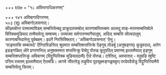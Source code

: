 +++
title = "१८ अविभागाधिकरणम्"

+++
१४१ अविबागादिगरणम्  
५०३ (सू) अविबागोऽवसनात्।  
कीऴ्च्चॊऩ्ऩ परमात्माविडम् सम्बत्तियॆऩ्बदु प्राक्रुदलयम्बोल् कारणाबत्तिरूबमा अल्लदु वाक्-मऩस्सम्बत्तिबोले पिरिक्कमुडियाद तऩ्मैयावॆऩ्ऱु सम्शयम्। परमात्मा सर्वगारणमागैयालुम्, अदिल् सम्बत्ति सॊल्वदालुम् कारणाबत्तिदाऩॆऩ्ऱु पूर्वबक्षम्। इदऩै निरसिक्किऱार्। 'अविबागोऽवसनात्' ऎऩ्ऱु।  
'वाङ्मऩसि सम्बत्यदे' ऎऩ्गिऱविडत्तिल् श्रुदमाऩ सम्बत्तिशप्तत्तिऱ्के ऎङ्गुम् तॊडर्बु (अऩुषङ्गम्) कूडुवदाल्, अऩेग इडङ्गळिल् ऒरे प्रगरणत्तिल् अऩुषक्तमाऩ शप्तत्तिऱ्कु वॆव्वेऱु पॊरुळ् कूऱुवदिल् प्रमाणम् इल्लामैयाल् इङ्गुम् सम्बत्तिशप्तत्तिऱ्कु अविबागम् (विट्टुप्पिरिक्क मुडियाददऩ्मै) ऎऩ्ऱे पॊरुळ्। एऩॆऩिल्, अवसऩात् - मऱुबडि स्रुष्टि पऱ्ऱिय वसऩम् इल्लामैयाल् ऎऩ्ऱबडि। आगवे जीवऩोडु तऴुविय पूदसूक्ष्मङ्गळुक्कुप् परदेवदैयोडु विट्टुप्पिरियामैये सम्बत्तियॆऩ्ऱु सित्तम्।

